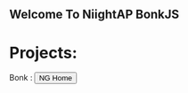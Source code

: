 ## Welcome To NiightAP BonkJS

# Projects:
Bonk : 
<input class="MyButton" type="button" value="NG Home" onclick="window.location.href='bonk.redirect'" />


